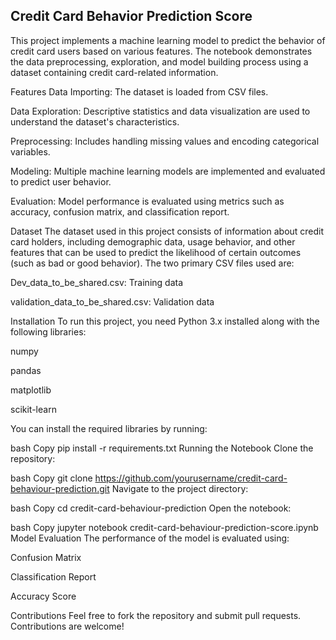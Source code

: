 ## Credit Card Behavior Prediction Score
This project implements a machine learning model to predict the behavior of credit card users based on various features. The notebook demonstrates the data preprocessing, exploration, and model building process using a dataset containing credit card-related information.

Features
Data Importing: The dataset is loaded from CSV files.

Data Exploration: Descriptive statistics and data visualization are used to understand the dataset's characteristics.

Preprocessing: Includes handling missing values and encoding categorical variables.

Modeling: Multiple machine learning models are implemented and evaluated to predict user behavior.

Evaluation: Model performance is evaluated using metrics such as accuracy, confusion matrix, and classification report.

Dataset
The dataset used in this project consists of information about credit card holders, including demographic data, usage behavior, and other features that can be used to predict the likelihood of certain outcomes (such as bad or good behavior). The two primary CSV files used are:

Dev_data_to_be_shared.csv: Training data

validation_data_to_be_shared.csv: Validation data

Installation
To run this project, you need Python 3.x installed along with the following libraries:

numpy

pandas

matplotlib

scikit-learn

You can install the required libraries by running:

bash
Copy
pip install -r requirements.txt
Running the Notebook
Clone the repository:

bash
Copy
git clone https://github.com/yourusername/credit-card-behaviour-prediction.git
Navigate to the project directory:

bash
Copy
cd credit-card-behaviour-prediction
Open the notebook:

bash
Copy
jupyter notebook credit-card-behaviour-prediction-score.ipynb
Model Evaluation
The performance of the model is evaluated using:

Confusion Matrix

Classification Report

Accuracy Score

Contributions
Feel free to fork the repository and submit pull requests. Contributions are welcome!

